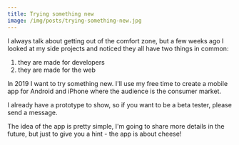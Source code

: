 ```yaml
---
title: Trying something new
image: /img/posts/trying-something-new.jpg
---
```


I always talk about getting out of the comfort zone, but a few weeks ago I looked at my side projects and noticed they all have two things in common:

1. they are made for developers
2. they are made for the web

In 2019 I want to try something new. I'll use my free time to create a mobile app for Android and iPhone where the audience is the consumer market.

I already have a prototype to show, so if you want to be a beta tester, please send a message.

The idea of the app is pretty simple, I'm going to share more details in the future, but just to give you a hint - the app is about cheese!
